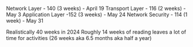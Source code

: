 Network Layer - 140 (3 weeks) - April 19
Transport Layer - 116 (2 weeks) - May 3
Application Layer -152 (3 weeks) - May 24
Network Security - 114 (1 week) - May 31

Realistically 40 weeks in 2024
Roughly 14 weeks of reading leaves a lot of time for activities (26 weeks aka 6.5 months aka half a year) 